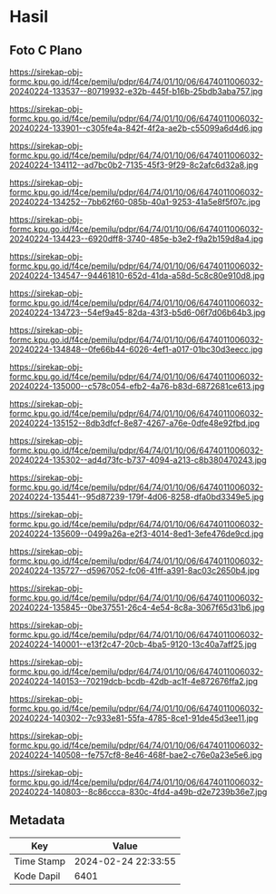 # Hasil

## Foto C Plano

https://sirekap-obj-formc.kpu.go.id/f4ce/pemilu/pdpr/64/74/01/10/06/6474011006032-20240224-133537--80719932-e32b-445f-b16b-25bdb3aba757.jpg

https://sirekap-obj-formc.kpu.go.id/f4ce/pemilu/pdpr/64/74/01/10/06/6474011006032-20240224-133901--c305fe4a-842f-4f2a-ae2b-c55099a6d4d6.jpg

https://sirekap-obj-formc.kpu.go.id/f4ce/pemilu/pdpr/64/74/01/10/06/6474011006032-20240224-134112--ad7bc0b2-7135-45f3-9f29-8c2afc6d32a8.jpg

https://sirekap-obj-formc.kpu.go.id/f4ce/pemilu/pdpr/64/74/01/10/06/6474011006032-20240224-134252--7bb62f60-085b-40a1-9253-41a5e8f5f07c.jpg

https://sirekap-obj-formc.kpu.go.id/f4ce/pemilu/pdpr/64/74/01/10/06/6474011006032-20240224-134423--6920dff8-3740-485e-b3e2-f9a2b159d8a4.jpg

https://sirekap-obj-formc.kpu.go.id/f4ce/pemilu/pdpr/64/74/01/10/06/6474011006032-20240224-134547--94461810-652d-41da-a58d-5c8c80e910d8.jpg

https://sirekap-obj-formc.kpu.go.id/f4ce/pemilu/pdpr/64/74/01/10/06/6474011006032-20240224-134723--54ef9a45-82da-43f3-b5d6-06f7d06b64b3.jpg

https://sirekap-obj-formc.kpu.go.id/f4ce/pemilu/pdpr/64/74/01/10/06/6474011006032-20240224-134848--0fe66b44-6026-4ef1-a017-01bc30d3eecc.jpg

https://sirekap-obj-formc.kpu.go.id/f4ce/pemilu/pdpr/64/74/01/10/06/6474011006032-20240224-135000--c578c054-efb2-4a76-b83d-6872681ce613.jpg

https://sirekap-obj-formc.kpu.go.id/f4ce/pemilu/pdpr/64/74/01/10/06/6474011006032-20240224-135152--8db3dfcf-8e87-4267-a76e-0dfe48e92fbd.jpg

https://sirekap-obj-formc.kpu.go.id/f4ce/pemilu/pdpr/64/74/01/10/06/6474011006032-20240224-135302--ad4d73fc-b737-4094-a213-c8b380470243.jpg

https://sirekap-obj-formc.kpu.go.id/f4ce/pemilu/pdpr/64/74/01/10/06/6474011006032-20240224-135441--95d87239-179f-4d06-8258-dfa0bd3349e5.jpg

https://sirekap-obj-formc.kpu.go.id/f4ce/pemilu/pdpr/64/74/01/10/06/6474011006032-20240224-135609--0499a26a-e2f3-4014-8ed1-3efe476de9cd.jpg

https://sirekap-obj-formc.kpu.go.id/f4ce/pemilu/pdpr/64/74/01/10/06/6474011006032-20240224-135727--d5967052-fc06-41ff-a391-8ac03c2650b4.jpg

https://sirekap-obj-formc.kpu.go.id/f4ce/pemilu/pdpr/64/74/01/10/06/6474011006032-20240224-135845--0be37551-26c4-4e54-8c8a-3067f65d31b6.jpg

https://sirekap-obj-formc.kpu.go.id/f4ce/pemilu/pdpr/64/74/01/10/06/6474011006032-20240224-140001--e13f2c47-20cb-4ba5-9120-13c40a7aff25.jpg

https://sirekap-obj-formc.kpu.go.id/f4ce/pemilu/pdpr/64/74/01/10/06/6474011006032-20240224-140153--70219dcb-bcdb-42db-ac1f-4e872676ffa2.jpg

https://sirekap-obj-formc.kpu.go.id/f4ce/pemilu/pdpr/64/74/01/10/06/6474011006032-20240224-140302--7c933e81-55fa-4785-8ce1-91de45d3ee11.jpg

https://sirekap-obj-formc.kpu.go.id/f4ce/pemilu/pdpr/64/74/01/10/06/6474011006032-20240224-140508--fe757cf8-8e46-468f-bae2-c76e0a23e5e6.jpg

https://sirekap-obj-formc.kpu.go.id/f4ce/pemilu/pdpr/64/74/01/10/06/6474011006032-20240224-140803--8c86ccca-830c-4fd4-a49b-d2e7239b36e7.jpg


## Metadata

| Key        | Value               |
| ---------- | ------------------- |
| Time Stamp | 2024-02-24 22:33:55 |
| Kode Dapil | 6401                |



